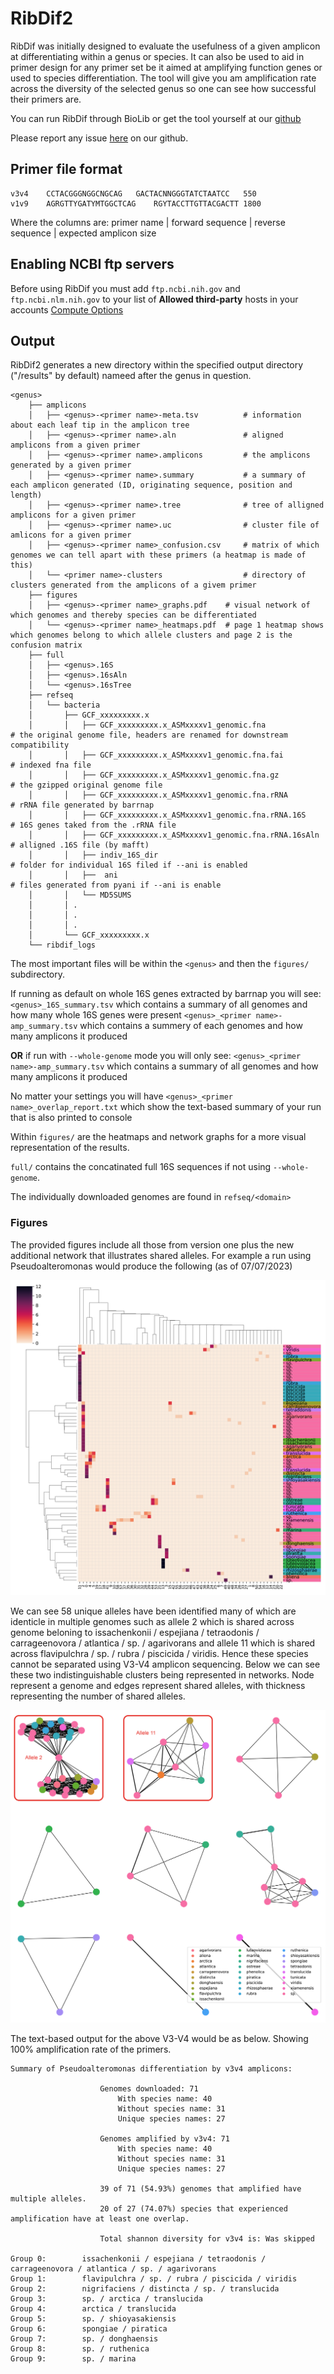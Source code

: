 # RibDif2

RibDif was initially designed to evaluate the usefulness of a given amplicon at differentiating within a genus or species.
It can also be used to aid in primer design for any primer set be it aimed at amplifying function genes or used to species differentiation.
The tool will give you am amplification rate across the diversity of the selected genus so one can see how successful their primers are.

You can run RibDif through BioLib or get the tool yourself at our [github](https://github.com/Rob-murphys/ribdif)

Please report any issue [here](https://github.com/Rob-murphys/ribdif/issues) on our github.

## Primer file format
```
v3v4	CCTACGGGNGGCNGCAG	GACTACNNGGGTATCTAATCC	550
v1v9	AGRGTTYGATYMTGGCTCAG 	RGYTACCTTGTTACGACTT	1800
```

Where the columns are: primer name | forward sequence | reverse sequence | expected amplicon size

## Enabling NCBI ftp servers

Before using RibDif you must add `ftp.ncbi.nih.gov` and `ftp.ncbi.nlm.nih.gov` to your list of __Allowed third-party__ hosts in your accounts [Compute Options](https://biolib.com/settings/compute/)

## Output

RibDif2 generates a new directory within the specified output directory ("<current working directory>/results" by default) nameed after the genus in question.

```
<genus>
    ├── amplicons
    │   ├── <genus>-<primer name>-meta.tsv          # information about each leaf tip in the amplicon tree
    │   ├── <genus>-<primer name>.aln               # aligned amplicons from a given primer
    │   ├── <genus>-<primer name>.amplicons         # the amplicons generated by a given primer
    │   ├── <genus>-<primer name>.summary           # a summary of each amplicon generated (ID, originating sequence, position and length)
    │   ├── <genus>-<primer name>.tree              # tree of alligned amplicons for a given primer
    │   ├── <genus>-<primer name>.uc                # cluster file of amlicons for a given primer
    │   ├── <genus>-<primer name>_confusion.csv     # matrix of which genomes we can tell apart with these primers (a heatmap is made of this)
    │   └── <primer name>-clusters                  # directory of clusters generated from the amplicons of a givem primer
    ├── figures
    │   ├── <genus>-<primer name>_graphs.pdf    # visual network of which genomes and thereby species can be differentiated
    │   └── <genus>-<primer name>_heatmaps.pdf  # page 1 heatmap shows which genomes belong to which allele clusters and page 2 is the confusion matrix
    ├── full
    │   ├── <genus>.16S
    │   ├── <genus>.16sAln
    │   └── <genus>.16sTree
    ├── refseq
    │   └── bacteria
    │       ├── GCF_xxxxxxxxx.x
    │       │   ├── GCF_xxxxxxxxx.x_ASMxxxxv1_genomic.fna               # the original genome file, headers are renamed for downstream compatibility
    │       │   ├── GCF_xxxxxxxxx.x_ASMxxxxv1_genomic.fna.fai           # indexed fna file
    │       │   ├── GCF_xxxxxxxxx.x_ASMxxxxv1_genomic.fna.gz            # the gzipped original genome file
    │       │   ├── GCF_xxxxxxxxx.x_ASMxxxxv1_genomic.fna.rRNA          # rRNA file generated by barrnap
    │       │   ├── GCF_xxxxxxxxx.x_ASMxxxxv1_genomic.fna.rRNA.16S      # 16S genes taked from the .rRNA file
    │       │   ├── GCF_xxxxxxxxx.x_ASMxxxxv1_genomic.fna.rRNA.16sAln   # alligned .16S file (by mafft)
    │       │   ├── indiv_16S_dir                                       # folder for individual 16S filed if --ani is enabled
    │       │   ├──  ani                                                # files generated from pyani if --ani is enable
    │       │   └── MD5SUMS
    │       │ .
    │       │ .
    │       │ .
    │       └── GCF_xxxxxxxxx.x
    └── ribdif_logs
```
The most important files will be within the `<genus>` and then the `figures/` subdirectory.

If running as default on whole 16S genes extracted by barrnap you will see:
`<genus>_16S_summary.tsv` which contains a summary of all genomes and how many whole 16S genes were present
`<genus>_<primer name>-amp_summary.tsv` which contains a summery of each genomes and how many amplicons it produced

__OR__ if run with `--whole-genome` mode you will only see:
`<genus>_<primer name>-amp_summary.tsv` which contains a summary of all genomes and how many amplicons it produced

No matter your settings you will have `<genus>_<primer name>_overlap_report.txt` which show the text-based 
summary of your run that is also printed to console

Within `figures/` are the heatmaps and network graphs for a more visual representation of the results.

`full/` contains the concatinated full 16S sequences if not using `--whole-genome`.

The individually downloaded genomes are found in `refseq/<domain>`

### Figures

The provided figures include all those from version one plus the new additional network that illustrates shared alleles. 
For example a run using Pseudoalteromonas would produce the following (as of 07/07/2023)

![v3-v4 heatmap](docs/Pseudoalteromonas-v3v4_heatmap.png)

We can see 58 unique alleles have been identified many of which are identicle in multiple genomes such as allele 2 which 
is shared across genome beloning to issachenkonii / espejiana / tetraodonis / carrageenovora / atlantica / sp. / agarivorans and allele 11 which is shared
across flavipulchra / sp. / rubra / piscicida / viridis. Hence these species cannot be separated using V3-V4 amplicon sequencing. Below
we can see these two indistinguishable clusters being represented in networks. Node represent a genome and edges represent shared alleles, 
with thickness representing the number of shared alleles.

![v3-v4 graph](docs/Pseudoalteromonas-v3v4_graphs.png)

The text-based output for the above V3-V4 would be as below. Showing 100% amplification rate of the primers.

```
Summary of Pseudoalteromonas differentiation by v3v4 amplicons:

                    Genomes downloaded: 71
                        With species name: 40
                        Without species name: 31
                        Unique species names: 27

                    Genomes amplified by v3v4: 71
                        With species name: 40
                        Without species name: 31
                        Unique species names: 27

                    39 of 71 (54.93%) genomes that amplified have multiple alleles.
                    20 of 27 (74.07%) species that experienced amplification have at least one overlap.

                    Total shannon diversity for v3v4 is: Was skipped

Group 0:        issachenkonii / espejiana / tetraodonis / carrageenovora / atlantica / sp. / agarivorans
Group 1:        flavipulchra / sp. / rubra / piscicida / viridis
Group 2:        nigrifaciens / distincta / sp. / translucida
Group 3:        sp. / arctica / translucida
Group 4:        arctica / translucida
Group 5:        sp. / shioyasakiensis
Group 6:        spongiae / piratica
Group 7:        sp. / donghaensis
Group 8:        sp. / ruthenica
Group 9:        sp. / marina
```
